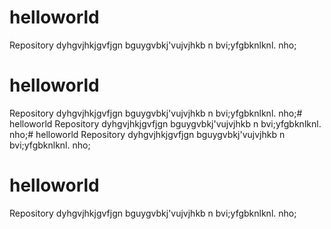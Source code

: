 # helloworld
Repository
dyhgvjhkjgvfjgn
bguygvbkj'vujvjhkb n 
bvi;yfgbknlknl.
nho;
# helloworld
Repository
dyhgvjhkjgvfjgn
bguygvbkj'vujvjhkb n 
bvi;yfgbknlknl.
nho;# helloworld
Repository
dyhgvjhkjgvfjgn
bguygvbkj'vujvjhkb n 
bvi;yfgbknlknl.
nho;# helloworld
Repository
dyhgvjhkjgvfjgn
bguygvbkj'vujvjhkb n 
bvi;yfgbknlknl.
nho;
# helloworld
Repository
dyhgvjhkjgvfjgn
bguygvbkj'vujvjhkb n 
bvi;yfgbknlknl.
nho;
